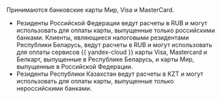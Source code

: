 Принимаются банковские карты Мир, Visa и MasterCard.

* Резиденты Российской Федерации ведут расчеты в RUB и могут использовать для оплаты карты, выпущенные только российскими банками. Клиенты, являющиеся налоговыми резидентами Республики Беларусь, ведут расчеты в RUB и могут использовать для оплаты сервисов {{ yandex-cloud }} карты Visa, Mastercard и Белкарт, выпущенные в Республике Беларусь, и карты Мир, выпущенные в Российской Федерации.
* Резиденты Республики Казахстан ведут расчеты в KZT и могут использовать для оплаты карты, выпущенные только нероссийскими банками.
